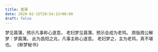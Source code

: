 ```yaml
---
title: 菖蒲
date: 2020-02-15T20:54:12+08:00
draft: false
---
```


梦见菖蒲，预示凡事称心遂意。
老妇梦见菖蒲，预示会成为老鸨。
原版周公解梦：梦菖蒲。
此为昌阳之兆，凡事主称心遂意。
老妇梦之，主为老鸨，真不堪也。
《断梦秘书》